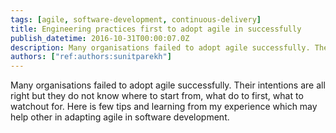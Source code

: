 ```yaml
---
tags: [agile, software-development, continuous-delivery]
title: Engineering practices first to adopt agile in successfully
publish_datetime: 2016-10-31T00:00:07.0Z
description: Many organisations failed to adopt agile successfully. Their intentions are all right but they do not know where to start from, what do to first, what to watchout for. Here is few tips and learning from my experience which may help other in adapting agile in software development. 
authors: ["ref:authors:sunitparekh"]
---
```


Many organisations failed to adopt agile successfully. Their intentions are all right but they do not know where to start from, what do to first, what to watchout for. Here is few tips and learning from my experience which may help other in adapting agile in software development. 